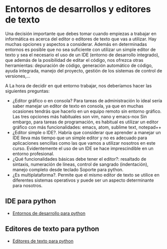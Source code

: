 # Entornos de desarrollos y editores de texto

Una decisión importante que debes tomar cuando empiezas a trabajar en informática es acerca del editor o editores de texto que vas a utilizar. Hay muchas opciones y aspectos a considerar. Además en determinadas entornos es posible que no sea suficiente con utilizar un simple editor de texto y sea el necesario el uso de un IDE (entorno de desarrollo integrado), que además de la posibilidad  de editar el código, nos ofrezca otras herramientas: depuración de código, generación automático de código, ayuda integrada, manejo del proyecto, gestión de los sistemas de control de versiones,...

A La hora de decidir en qué entorno trabajar, nos deberíamos hacer las siguientes preguntas:

* ¿Editor gráfico o en consola? Para tareas de administración lo ideal sería saber manejar un editor de texto en consola, ya que en muchas ocasiones tendrás que hacerlo en un equipo remoto sin entorno gráfico. Las tres opciones más habituales son vim, nano y emacs-nox Sin embargo, para tareas de programación, es habitual es utilizar un editor gráfico con más funcionalidades: emacs, atom, sublime text, notepad++
* ¿Editor simple o IDE?. Habría que considerar que aprender a manejar un IDE lleva más tiempo que un simple editor y no es adecuado para aplicaciones sencillas como las que vamos a utilizar nosotros en este curso. Evidentemente el uso de un IDE se hace imprescindible en un entorno profesional.
* ¿Qué funcionalidades básicas debe tener el editor?: resaltado de sintaxis, numeración de líneas, control de sangrado (indentación), manejo completo desde teclado
 Soporte para python.
* ¿Es multiplataforma?. Permite que el mismo editor de texto se utilice en diferentes sistemas operativos y puede ser un aspecto determinante para nosotros.

## IDE para python

* [Entornos de desarrollo para python](https://wiki.python.org/moin/IntegratedDevelopmentEnvironments)

## Editores de texto para python

* [Editores de texto para python](https://wiki.python.org/moin/PythonEditors)
